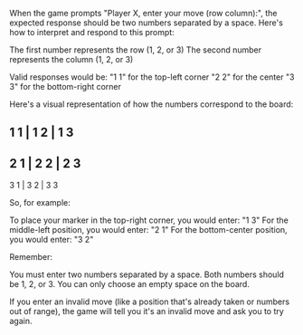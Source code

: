 When the game prompts "Player X, enter your move (row column):", the expected response should be two numbers separated by a space. Here's how to interpret and respond to this prompt:

The first number represents the row (1, 2, or 3)
The second number represents the column (1, 2, or 3)

Valid responses would be:
"1 1" for the top-left corner
"2 2" for the center
"3 3" for the bottom-right corner

Here's a visual representation of how the numbers correspond to the board:

1 1 | 1 2 | 1 3
-----------------
 2 1 | 2 2 | 2 3
-----------------
 3 1 | 3 2 | 3 3

So, for example:

To place your marker in the top-right corner, you would enter: "1 3"
For the middle-left position, you would enter: "2 1"
For the bottom-center position, you would enter: "3 2"

Remember:

You must enter two numbers separated by a space.
Both numbers should be 1, 2, or 3.
You can only choose an empty space on the board.

If you enter an invalid move (like a position that's already taken or numbers out of range), the game will tell you it's an invalid move and ask you to try again.
